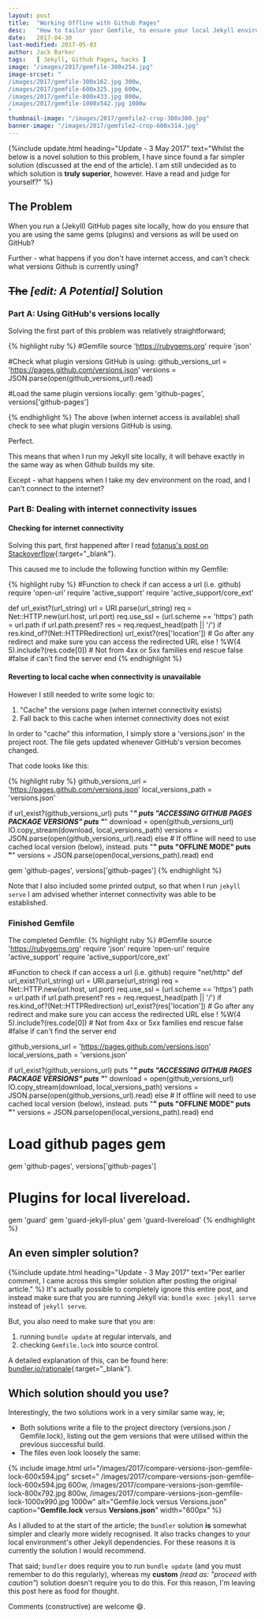 ```yaml
---
layout: post
title:  "Working Offline with Github Pages"
desc:   "How to tailor your Gemfile, to ensure your local Jekyll environment uses Github Pages' plugin versions even when offline."
date:   2017-04-30
last-modified: 2017-05-03
author: Jack Barker
tags:   [ Jekyll, Github Pages, hacks ]
image: "/images/2017/gemfile-300x254.jpg"
image-srcset: "
/images/2017/gemfile-300x162.jpg 300w,
/images/2017/gemfile-600x325.jpg 600w,
/images/2017/gemfile-800x433.jpg 800w,
/images/2017/gemfile-1000x542.jpg 1000w
"
thumbnail-image: "/images/2017/gemfile2-crop-300x300.jpg"
banner-image: "/images/2017/gemfile2-crop-600x314.jpg"
---
```


{%include update.html
heading="Update - 3 May 2017"
text="Whilst the below is a novel solution to this problem, I have since found a far simpler solution (discussed at the end of the article). I am still undecided as to which solution is <strong>truly superior</strong>, however.
Have a read and judge for yourself?"
%}

## The Problem
When you run a (Jekyll) GitHub pages site locally, how do you ensure that you are using the same gems (plugins) and versions as will be used on GitHub?

Further - what happens if you don't have internet access, and can't check what versions Github is currently using?

## <s>The</s> <em>[edit: A Potential]</em> Solution

### Part A: Using GitHub's versions locally
Solving the first part of this problem was relatively straightforward;

{% highlight ruby %}
#Gemfile
source 'https://rubygems.org'
require 'json'

#Check what plugin versions GitHub is using:
github_versions_url = 'https://pages.github.com/versions.json'
versions = JSON.parse(open(github_versions_url).read)
 
#Load the same plugin versions locally:
gem 'github-pages', versions['github-pages']
 
{% endhighlight %}
The above (when internet access is available) shall check to see what plugin versions GitHub is using.

Perfect.

This means that when I run my Jekyll site locally, it will behave exactly in the same way as when Github builds my site.

Except - what happens when I take my dev environment on the road, and I can't connect to the internet?

### Part B: Dealing with internet connectivity issues
#### Checking for internet connectivity

Solving this part, first happened after I read [fotanus's post on Stackoverflow][fotanus]{:target="_blank"}.

This caused me to include the following function within my Gemfile:

{% highlight ruby %}
#Function to check if can access a url (i.e. github)
require 'open-uri'
require 'active_support'
require 'active_support/core_ext'

def url_exist?(url_string)
  url = URI.parse(url_string)
  req = Net::HTTP.new(url.host, url.port)
  req.use_ssl = (url.scheme == 'https')
  path = url.path if url.path.present?
  res = req.request_head(path || '/')
  if res.kind_of?(Net::HTTPRedirection)
    url_exist?(res['location']) # Go after any redirect and make sure you can access the redirected URL 
  else
    ! %W(4 5).include?(res.code[0]) # Not from 4xx or 5xx families
  end
rescue
  false #false if can't find the server
end
{% endhighlight %}

#### Reverting to local cache when connectivity is unavailable

However I still needed to write some logic to:
1. "Cache" the versions page (when internet connectivity exists)
1. Fall back to this cache when internet connectivity does not exist

In order to "cache" this information, I simply store a 'versions.json' in the project root.
The file gets updated whenever GitHub's version becomes changed.

That code looks like this:

{% highlight ruby %}
github_versions_url = 'https://pages.github.com/versions.json'
local_versions_path  = 'versions.json'

if url_exist?(github_versions_url)
    puts "***************************************"
    puts "ACCESSING GITHUB PAGES PACKAGE VERSIONS"
    puts "***************************************"
    download = open(github_versions_url)
    IO.copy_stream(download, local_versions_path)
    versions = JSON.parse(open(github_versions_url).read)
else
    # If offline will need to use cached local version (below), instead.
    puts "************"
    puts "OFFLINE MODE"
    puts "************"
    versions = JSON.parse(open(local_versions_path).read)
end

gem 'github-pages', versions['github-pages']
{% endhighlight %}

Note that I also included some printed output, so that when I run `jekyll serve` I am advised whether internet connectivity was able to be established.

### Finished Gemfile
The completed Gemfile:
{% highlight ruby %}
#Gemfile
source 'https://rubygems.org'
require 'json'
require 'open-uri'
require 'active_support'
require 'active_support/core_ext'

#Function to check if can access a url (i.e. github)
require "net/http"
def url_exist?(url_string)
  url = URI.parse(url_string)
  req = Net::HTTP.new(url.host, url.port)
  req.use_ssl = (url.scheme == 'https')
  path = url.path if url.path.present?
  res = req.request_head(path || '/')
  if res.kind_of?(Net::HTTPRedirection)
    url_exist?(res['location']) # Go after any redirect and make sure you can access the redirected URL 
  else
    ! %W(4 5).include?(res.code[0]) # Not from 4xx or 5xx families
  end
rescue
  false #false if can't find the server
end

github_versions_url = 'https://pages.github.com/versions.json'
local_versions_path = 'versions.json'

if url_exist?(github_versions_url)
    puts "***************************************"
    puts "ACCESSING GITHUB PAGES PACKAGE VERSIONS"
    puts "***************************************"
    download = open(github_versions_url)
    IO.copy_stream(download, local_versions_path)
    versions = JSON.parse(open(github_versions_url).read)
else
    # If offline will need to use cached local version (below), instead.
    puts "************"
    puts "OFFLINE MODE"
    puts "************"
    versions = JSON.parse(open(local_versions_path).read)
end

# Load github pages gem
gem 'github-pages', versions['github-pages']

# Plugins for local livereload.
gem 'guard'
gem 'guard-jekyll-plus'
gem 'guard-livereload'
{% endhighlight %}

## An even simpler solution?
{%include update.html
heading="Update - 3 May 2017"
text="Per earlier comment, I came across this simpler solution after posting the original article."
%}
It's actually possible to completely ignore this entire post, and instead make sure that you are running Jekyll via: `bundle exec jekyll serve` instead of `jekyll serve`.

But, you also need to make sure that you are:
1. running `bundle update` at regular intervals, and
1. checking `Gemfile.lock` into source control.

A detailed explanation of this, can be found here: [bundler.io/rationale][bundler-rationale]{:target="_blank"}.

## Which solution should you use?

Interestingly, the two solutions work in a very similar same way, ie;
 - Both solutions write a file to the project directory (versions.json / Gemfile.lock), listing out the gem versions that were utilised within the previous successful build.
 - The files even look loosely the same:

{% include image.html
    url="/images/2017/compare-versions-json-gemfile-lock-600x594.jpg"
    srcset="
      /images/2017/compare-versions-json-gemfile-lock-600x594.jpg 600w,
      /images/2017/compare-versions-json-gemfile-lock-800x792.jpg 800w,
      /images/2017/compare-versions-json-gemfile-lock-1000x990.jpg 1000w"
      alt="Gemfile.lock versus Versions.json"
    caption="<strong>Gemfile.lock</strong> versus <strong>Versions.json</strong>"
    width="600px"
%}

As I alluded to at the start of the article; the `bundler` solution **is** somewhat simpler and clearly more widely recognised. It also tracks changes to your local environment's other Jekyll dependencies. For these reasons it is currently the solution I would recommend.

That said; `bundler` does require you to run `bundle update` (and you must remember to do this regularly), whereas my **custom** _(read as: "proceed with caution"_) solution doesn't require you to do this. For this reason, I'm leaving this post here as food for thought.

Comments (constructive) are welcome :smile:.



[fotanus]: http://stackoverflow.com/a/18582395 "fotanus on Stackoverflow"
[bundler-rationale]: http://bundler.io/rationale.html "bundler.io/rationale"
